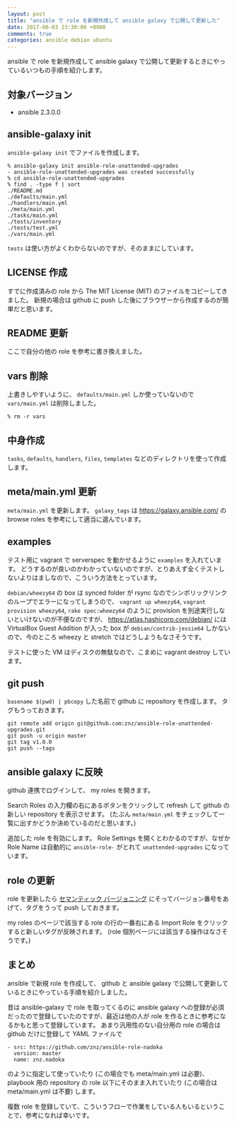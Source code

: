 ```yaml
---
layout: post
title: "ansible で role を新規作成して ansible galaxy で公開して更新した"
date: 2017-06-03 23:30:00 +0900
comments: true
categories: ansible debian ubuntu
---
```

ansible で role を新規作成して ansible galaxy で公開して更新するときにやっているいつもの手順を紹介します。

<!--more-->

## 対象バージョン

- ansible 2.3.0.0

## ansible-galaxy init

`ansible-galaxy init` でファイルを作成します。

    % ansible-galaxy init ansible-role-unattended-upgrades
    - ansible-role-unattended-upgrades was created successfully
	% cd ansible-role-unattended-upgrades
    % find . -type f | sort
    ./README.md
    ./defaults/main.yml
    ./handlers/main.yml
    ./meta/main.yml
    ./tasks/main.yml
    ./tests/inventory
    ./tests/test.yml
    ./vars/main.yml

`tests` は使い方がよくわからないのですが、そのままにしています。

## LICENSE 作成

すでに作成済みの role から The MIT License (MIT) のファイルをコピーしてきました。
新規の場合は github に push した後にブラウザーから作成するのが簡単だと思います。

## README 更新

ここで自分の他の role を参考に書き換えました。

## vars 削除

上書きしやすいように、 `defaults/main.yml` しか使っていないので `vars/main.yml` は削除しました。

    % rm -r vars

## 中身作成

`tasks`, `defaults`, `handlers`, `files`, `templates` などのディレクトリを使って作成します。

## meta/main.yml 更新

`meta/main.yml` を更新します。
`galaxy_tags` は https://galaxy.ansible.com/ の browse roles を参考にして適当に選んでいます。

## examples

テスト用に vagrant で serverspec を動かせるように `examples` を入れています。
どうするのが良いのかわかっていないのですが、とりあえず全くテストしないよりはましなので、こういう方法をとっています。

`debian/wheezy64` の box は synced folder が rsync なのでシンボリックリンクのループでエラーになってしまうので、 `vagrant up wheezy64`, `vagrant provision wheezy64`, `rake spec:wheezy64` のように provision を別途実行しないといけないのが不便なのですが、 https://atlas.hashicorp.com/debian/ には VirtualBox Guest Addition が入った box が `debian/contrib-jessie64` しかないので、今のところ wheezy と stretch ではどうしようもなさそうです。

テストに使った VM はディスクの無駄なので、こまめに vagrant destroy しています。

## git push

`basename $(pwd) | pbcopy` した名前で github に repository を作成します。
タグもうっておきます。

    git remote add origin git@github.com:znz/ansible-role-unattended-upgrades.git
    git push -u origin master
    git tag v1.0.0
    git push --tags

## ansible galaxy に反映

github 連携でログインして、 my roles を開きます。

Search Roles の入力欄の右にあるボタンをクリックして refresh して github の新しい repository を表示させます。
(たぶん `meta/main.yml` をチェックして一覧に出すかどうか決めているのだと思います。)

追加した role を有効にします。
Role Settings を開くとわかるのですが、なぜか Role Name は自動的に `ansible-role-` がとれて `unattended-upgrades` になっています。

## role の更新

role を更新したら [セマンティック バージョニング](http://semver.org/lang/ja/) にそってバージョン番号をあげて、タグをうって push しておきます。

my roles のページで該当する role の行の一番右にある Import Role をクリックすると新しいタグが反映されます。
(role 個別ページには該当する操作はなさそうです。)

## まとめ

ansible で新規 role を作成して、 github と ansible galaxy で公開して更新しているときにやっている手順を紹介しました。

昔は ansible-galaxy で role を取ってくるのに ansible galaxy への登録が必須だったので登録していたのですが、最近は他の人が role を作るときに参考になるかもと思って登録しています。
あまり汎用性のない自分用の role の場合は github だけに登録して YAML ファイルで

```
- src: https://github.com/znz/ansible-role-nadoka
  version: master
  name: znz.nadoka
```

のように指定して使っていたり (この場合でも meta/main.yml は必要)、 playbook 用の repository の role 以下にそのまま入れていたり (この場合は meta/main.yml は不要) します。

複数 role を登録していて、こういうフローで作業をしている人もいるということで、参考になれば幸いです。
